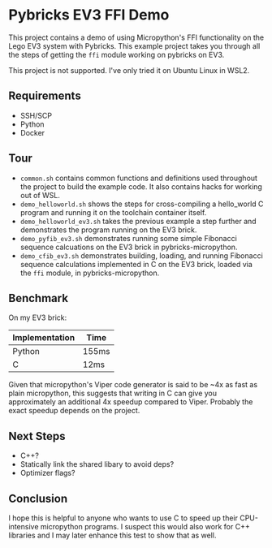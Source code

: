 # Pybricks EV3 FFI Demo

This project contains a demo of using Micropython's FFI functionality
on the Lego EV3 system with Pybricks. This example project takes you
through all the steps of getting the `ffi` module working on pybricks
on EV3.

This project is not supported. I've only tried it on Ubuntu Linux in WSL2.

## Requirements

* SSH/SCP
* Python
* Docker

## Tour

* `common.sh` contains common functions and definitions used throughout
  the project to build the example code. It also contains hacks for
  working out of WSL.
* `demo_helloworld.sh` shows the steps for cross-compiling a hello_world
  C program and running it on the toolchain container itself.
* `demo_helloworld_ev3.sh` takes the previous example a step further
  and demonstrates the program running on the EV3 brick.
* `demo_pyfib_ev3.sh` demonstrates running some simple Fibonacci sequence 
  calcuations on the EV3 brick in pybricks-micropython.
* `demo_cfib_ev3.sh` demonstrates building, loading, and running Fibonacci
  sequence calculations implemented in C on the EV3 brick, loaded via the
  `ffi` module, in pybricks-micropython.

## Benchmark

On my EV3 brick:



| Implementation  | Time  |
|-----------------|-------|
| Python          | 155ms |
| C               |  12ms |

Given that micropython's Viper code generator is said to be ~4x as fast as plain 
micropython, this suggests that writing in C can give you approximately an 
additional 4x speedup compared to Viper. Probably the exact speedup depends on the
project.

## Next Steps

* C++?
* Statically link the shared libary to avoid deps?
* Optimizer flags?

## Conclusion

I hope this is helpful to anyone who wants to use C to speed up their CPU-intensive
micropython programs. I suspect this would also work for C++ libraries and I may
later enhance this test to show that as well.

